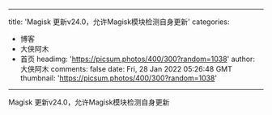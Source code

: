 
---
title: 'Magisk 更新v24.0，允许Magisk模块检测自身更新'
categories: 
 - 博客
 - 大侠阿木
 - 首页
headimg: 'https://picsum.photos/400/300?random=1038'
author: 大侠阿木
comments: false
date: Fri, 28 Jan 2022 05:26:48 GMT
thumbnail: 'https://picsum.photos/400/300?random=1038'
---

<div>   
Magisk 更新v24.0，允许Magisk模块检测自身更新  
</div>
            